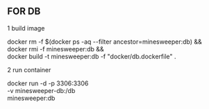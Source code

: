 ## FOR DB

1 build image

docker rm -f $(docker ps -aq --filter ancestor=minesweeper:db) && \
 docker rmi -f minesweeper:db && \
 docker build -t minesweeper:db -f "docker/db.dockerfile" .

2 run container

docker run -d -p 3306:3306 \
 -v minesweeper-db:/db \
 minesweeper:db
